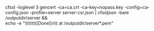 




cfssl -loglevel 3 gencert -ca=ca.crt -ca-key=nopass.key -config=ca-config.json -profile=server server-csr.json | cfssljson -bare /outputdir/server && \
	echo -e "\t\t\t\t[Done]\n\t at /outputdir/server*.pem"
